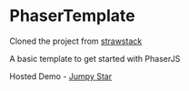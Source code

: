 # PhaserTemplate

Cloned the project from [strawstack](https://github.com/strawstack/PhaserTemplate.git)

A basic template to get started with PhaserJS

Hosted Demo - [Jumpy Star](https://tianyoudai.github.io/PhaserTemplate/index.html) 
